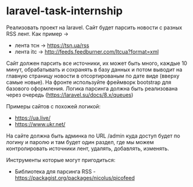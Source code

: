 # laravel-task-internship

Реализовать проект на laravel. 
Сайт будет парсить новости с разных RSS лент. Как пример -> 


- лента тсн -> https://tsn.ua/rss
- лента itc -> http://feeds.feedburner.com/Itcua?format=xml

Сайт должен парсить все источники, их может быть много, каждые 10 минут, обрабатывать и сохранять в базу данных и потом выводит на главную страницу новости в отсортированым по дате виде (вверху самые новые). 
На фронте используйте фреймворк bootstrap для базового оформления.
Логика парсинга должна быть реализована через очередь (https://laravel.su/docs/8.x/queues)

Примеры сайтов с похожей логикой:
- https://ua.live/
- https://www.ukr.net/

На сайте должна быть админка по URL /admin куда доступ будет по логину и паролю и там будет один раздел, 
где мы можем контролировать источники лент, удалять, добавлять, изменять.

Инструменты которые могут пригодиться:
- Библиотека для парсинга RSS - https://packagist.org/packages/nicolus/picofeed
